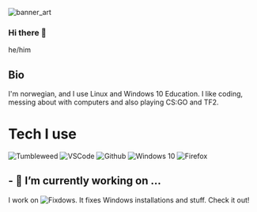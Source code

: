 ![banner_art](https://github.com/Oxygemo/Oxygemo/blob/master/asd.png)

### Hi there 👋

he/him

## Bio
I'm norwegian, and I use Linux and Windows 10 Education. I like coding, messing about with computers and also playing CS:GO and TF2.

# Tech I use
![Tumbleweed](https://img.shields.io/static/v1?label=openSUSE&message=Tumbleweed&style=for-the-badge&color=73BA25&logo=openSUSE)
![VSCode](https://img.shields.io/static/v1?label=VSCode&message=Insider&style=for-the-badge&color=32CD32&logo=Visual-Studio-Code)
![Github](https://img.shields.io/static/v1?label=GitHub&message=Oxygemo&color=181717&style=for-the-badge&logo=github)
![Windows 10](https://img.shields.io/static/v1?label=Windows%2010&message=20H2&style=for-the-badge&color=0078D6&logo=Windows)
![Firefox](https://www.shields.io/badge/Firefox-Stable-FF9500?logo=firefox&style=for-the-badge)

## - 🔭 I’m currently working on ...
I work on ![Fixdows](https://github.com/terrific-tea/Fixdows). It fixes Windows installations and stuff. Check it out!


<!--
**Oxygemo/Oxygemo** is a ✨ _special_ ✨ repository because its `README.md` (this file) appears on your GitHub profile.

Here are some ideas to get you started:

- 🔭 I’m currently working on ...
- 🌱 I’m currently learning ...
- 👯 I’m looking to collaborate on ...
- 🤔 I’m looking for help with ...
- 💬 Ask me about ...
- 📫 How to reach me: ...
- 😄 Pronouns: ...
- ⚡ Fun fact: ...
-->
